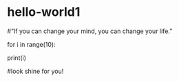 # hello-world1


#“If you can change your mind, you can change your life.”

for i in range(10):

  print(i)
  
#look shine for you!
